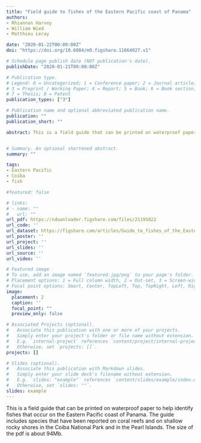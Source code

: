 ```yaml
---
title: "Field guide to fishes of the Eastern Pacific coast of Panama"
authors:
- Rhiannon Harvey
- William Wied
- Matthieu Leray

date: "2020-01-22T00:00:00Z"
doi: "https://doi.org/10.6084/m9.figshare.11664027.v1"

# Schedule page publish date (NOT publication's date).
publishDate: "2020-01-21T00:00:00Z"

# Publication type.
# Legend: 0 = Uncategorized; 1 = Conference paper; 2 = Journal article;
# 3 = Preprint / Working Paper; 4 = Report; 5 = Book; 6 = Book section;
# 7 = Thesis; 8 = Patent
publication_types: ["3"]

# Publication name and optional abbreviated publication name.
publication: ""
publication_short: ""

abstract: This is a field guide that can be printed on waterproof paper to help identify fishes that occur on the Eastern Pacific coast of Panama. The guide includes species that have been reported on coral reefs and on shallow rocky shores in the Coiba National Park and in the Pearl Islands.


# Summary. An optional shortened abstract.
summary: ""

tags:
- Eastern Pacific 
- Coiba
- fish

#featured: false

# links:
# - name: ""
#   url: ""
url_pdf: https://ndownloader.figshare.com/files/21195822
url_code: ''
url_dataset: https://figshare.com/articles/Guide_to_fishes_of_the_Eastern_Pacific_coast_of_Panama/11664027
url_poster: ''
url_project: ''
url_slides: ''
url_source: ''
url_video: ''

# Featured image
# To use, add an image named `featured.jpg/png` to your page's folder.
# Placement options: 1 = Full column width, 2 = Out-set, 3 = Screen-width
# Focal point options: Smart, Center, TopLeft, Top, TopRight, Left, Right, BottomLeft, Bottom, BottomRight
image:
  placement: 2
  caption: ''
  focal_point: ""
  preview_only: false

# Associated Projects (optional).
#   Associate this publication with one or more of your projects.
#   Simply enter your project's folder or file name without extension.
#   E.g. `internal-project` references `content/project/internal-project/index.md`.
#   Otherwise, set `projects: []`.
projects: []

# Slides (optional).
#   Associate this publication with Markdown slides.
#   Simply enter your slide deck's filename without extension.
#   E.g. `slides: "example"` references `content/slides/example/index.md`.
#   Otherwise, set `slides: ""`.
slides: example
---
```


This is a field guide that can be printed on waterproof paper to help identify fishes that occur on the Eastern Pacific coast of Panama. The guide includes species that have been reported on coral reefs and on shallow rocky shores in the Coiba National Park and in the Pearl Islands. The size of the pdf is about 94Mb. 



<script type='text/javascript' src='https://d1bxh8uas1mnw7.cloudfront.net/assets/embed.js'></script>

<div data-badge-type="medium-donut" data-doi="10.6084/m9.figshare.11664027" data-condensed="true" data-hide-no-mentions="true" class="altmetric-embed"></div> 
<span class="__dimensions_badge_embed__" data-doi="10.6084/m9.figshare.11664027" data-hide-zero-citations="true" data-legend="hover-right"></span><script async src="https://badge.dimensions.ai/badge.js" charset="utf-8"></script>
